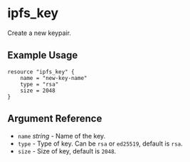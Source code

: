 # ipfs_key

Create a new keypair.

## Example Usage

```hcl
resource "ipfs_key" {
    name = "new-key-name"
    type = "rsa"
    size = 2048
}
```

## Argument Reference

* `name` *string* - Name of the key.
* `type` - Type of key. Can be `rsa` or `ed25519`, default is `rsa`.
* `size` - Size of key, default is `2048`.
